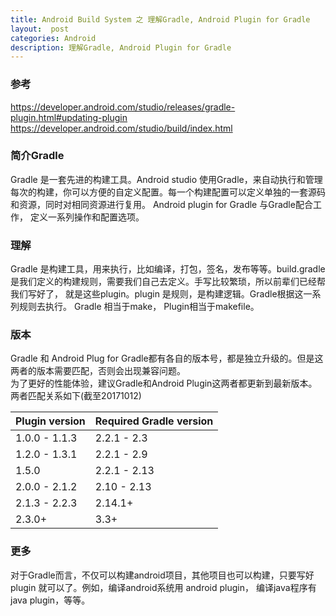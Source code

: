 ```yaml
---
title: Android Build System 之 理解Gradle, Android Plugin for Gradle
layout:  post  
categories: Android
description: 理解Gradle, Android Plugin for Gradle  
---
```


### 参考  
https://developer.android.com/studio/releases/gradle-plugin.html#updating-plugin  
https://developer.android.com/studio/build/index.html

### 简介Gradle  
Gradle 是一套先进的构建工具。Android studio 使用Gradle，来自动执行和管理每次的构建，你可以方便的自定义配置。每一个构建配置可以定义单独的一套源码和资源，同时对相同资源进行复用。
Android plugin for Gradle 与Gradle配合工作， 定义一系列操作和配置选项。

### 理解  
Gradle 是构建工具，用来执行，比如编译，打包，签名，发布等等。build.gradle 是我们定义的构建规则，需要我们自己去定义。手写比较繁琐，所以前辈们已经帮我们写好了， 就是这些plugin。plugin 是规则，是构建逻辑。Gradle根据这一系列规则去执行。
Gradle 相当于make， Plugin相当于makefile。  

### 版本
Gradle 和 Android Plug for Gradle都有各自的版本号，都是独立升级的。但是这两者的版本需要匹配，否则会出现兼容问题。  
为了更好的性能体验，建议Gradle和Android Plugin这两者都更新到最新版本。两者匹配关系如下(截至20171012)

Plugin version|	Required Gradle version
--|--
1.0.0 - 1.1.3	|2.2.1 - 2.3
1.2.0 - 1.3.1	|2.2.1 - 2.9
1.5.0	|2.2.1 - 2.13
2.0.0 - 2.1.2	|2.10 - 2.13
2.1.3 - 2.2.3	|2.14.1+
2.3.0+	|3.3+

### 更多  
对于Gradle而言，不仅可以构建android项目，其他项目也可以构建，只要写好plugin 就可以了。例如，编译android系统用 android plugin， 编译java程序有java plugin，等等。
